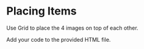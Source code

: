 # Placing Items

Use Grid to place the 4 images on top of each other.

Add your code to the provided HTML file.